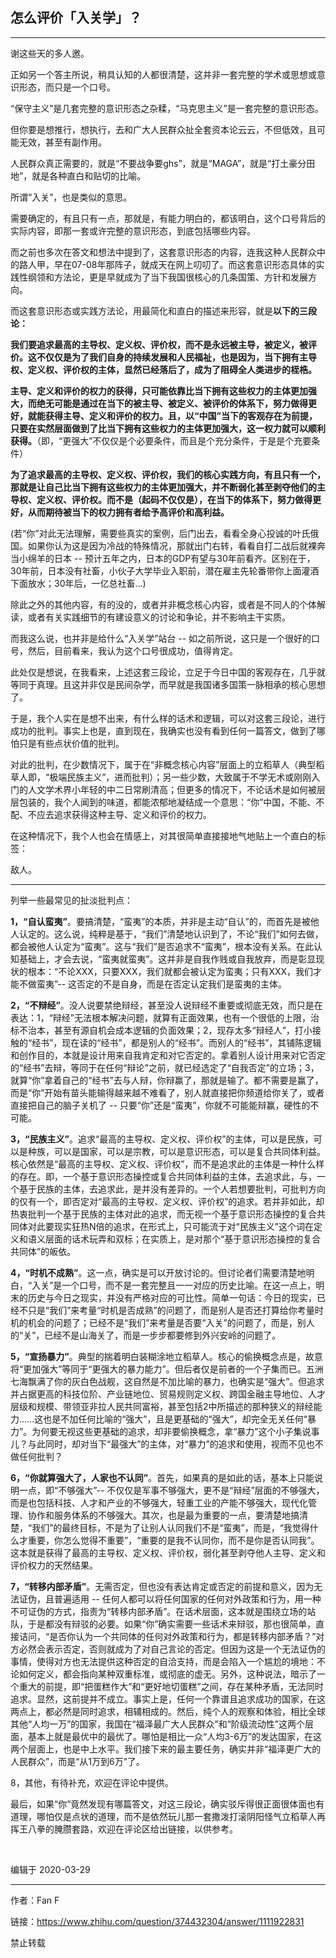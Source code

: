 ## 怎么评价「入关学」？

----

谢这些天的多人邀。

正如另一个答主所说，稍具认知的人都很清楚，这并非一套完整的学术或思想或意识形态，而只是一个口号。

“保守主义”是几套完整的意识形态之杂糅，“马克思主义”是一套完整的意识形态。

但你要是想推行，想执行，去和广大人民群众扯全套资本论云云，不但低效，且可能无效，甚至有副作用。

人民群众真正需要的，就是“不要战争要ghs”，就是“MAGA”，就是“打土豪分田地”，就是各种直白和贴切的比喻。

所谓“入关”，也是类似的意思。

需要确定的，有且只有一点，那就是，有能力明白的，都该明白，这个口号背后的实际内容，即那一套或许完整的意识形态，到底包括哪些内容。

而之前也多次在答文和想法中提到了，这套意识形态的内容，连我这种人民群众中的路人甲，早在07-08年那阵子，就成天在网上叨叨了。而这套意识形态具体的实践性纲领和方法论，更是早就成为了当下我国很核心的几条国策、方针和发展方向。

  

而这套意识形态或实践方法论，用最简化和直白的描述来形容，就是**以下的三段论：**

**我们要追求最高的主导权、定义权、评价权，而不是永远被主导，被定义，被评价。这不仅仅是为了我们自身的持续发展和人民福祉，也是因为，当下拥有主导权、定义权、评价权的主体，显然已经落后了，成为了阻碍全人类进步的桎梏。**

**主导、定义和评价的权力的获得，只可能依靠比当下拥有这些权力的主体更加强大，而绝无可能是通过在当下的被主导、被定义、被评价的体系下，努力做得更好，就能获得主导、定义和评价的权力。且，以“中国”当下的客观存在为前提，只要在实然层面做到了比当下拥有这些权力的主体更加强大，这一权力就可以顺利获得。**（即，“更强大”不仅仅是个必要条件，而且是个充分条件，于是是个充要条件）

**为了追求最高的主导权、定义权、评价权，我们的核心实践方向，有且只有一个，那就是让自己比当下拥有这些权力的主体更加强大，并不断弱化甚至剥夺他们的主导权、定义权、评价权。而不是（起码不仅仅是），在当下的体系下，努力做得更好，从而期待被当下的权力拥有者给予高评价和高利益。**

(若“你”对此无法理解，需要些真实的案例，后门出去，看看全身心投诚的叶氏俄国。如果你认为这是因为冷战的特殊情况，那就出门右转，看看自打二战后就裸奔当小绵羊的日本 -- 预计五年之内，日本的GDP有望与30年前看齐。区别在于，30年前，日本没有社畜，小伙子大学毕业入职前，潜在雇主先轮番带你上面灌酒下面放水；30年后，一亿总社畜...)

  

除此之外的其他内容，有的没的，或者并非概念核心内容，或者是不同人的个体解读，或者有关实践细节的有建设意义的讨论和争论，并不影响主干实质。

  

而我这么说，也并非是给什么“入关学”站台 -- 如之前所说，这只是一个很好的口号，然后，目前看来，我认为这个口号很成功，值得肯定。

此处仅是想说，在我看来，上述这套三段论，立足于今日中国的客观存在，几乎就等同于真理。且这并非仅是民间杂学，而早就是我国诸多国策一脉相承的核心思想了。

于是，我个人实在是想不出来，有什么样的话术和逻辑，可以对这套三段论，进行成功的批判。事实上也是，直到现在，我确实也没有看到任何一篇答文，做到了哪怕只是有些点状价值的批判。

对此的批判，在少数情况下，属于在“非概念核心内容”层面上的立稻草人（典型稻草人即，“极端民族主义”，进而批判）；另一些少数，大致属于不学无术或刚刚入门的人文学术界小年轻的中二日常刷清高；但更多的情况下，不论话术是如何被层层包装的，我个人闻到的味道，都能浓郁地凝结成一个意思：“你”中国，不能、不配、不应去追求获得这种主导、定义和评价的权力。

在这种情况下，我个人也会在情感上，对其很简单直接接地气地贴上一个直白的标签：

敌人。

* * *

列举一些最常见的扯淡批判点：

**1，“自认蛮夷”**。要搞清楚，“蛮夷”的本质，并非是主动“自认”的，而首先是被他人认定的。这么说，纯粹是基于，“我们”清楚地认识到了，不论“我们”如何去做，都会被他人认定为“蛮夷”。这与“我们”是否追求不“蛮夷”，根本没有关系。在此认知基础上，才会去说，“蛮夷就蛮夷”。这并非是自我作贱或自我放弃，而是彰显现状的根本：“不论XXX，只要XXX，我们就都会被认定为蛮夷；只有XXX，我们才能不做蛮夷”-- 这否定的不是自身，而是在否定认定我们是蛮夷的主体。

**2，“不辩经”**。没人说要禁绝辩经，甚至没人说辩经不重要或彻底无效，而只是在表达：1，“辩经”无法根本解决问题，就算有正面效果，也有一个很低的上限，治标不治本，甚至有源自机会成本逻辑的负面效果；2，现存太多“辩经人”，打小接触的“经书”，现在读的“经书”，都是别人的“经书”。而别人的“经书”，其铺陈逻辑和创作目的，本就是设计用来自我肯定和对它否定的。拿着别人设计用来对它否定的“经书”去辩，等同于在任何“辩论”之前，就已经选定了“自我否定”的立场；3，就算“你”拿着自己的“经书”去与人辩，你辩赢了，那就是输了。都不需要是赢了，而是“你”开始有苗头能输得越来越不难看了，别人就直接把你频道给你关了，或者直接把自己的脑子关机了 -- 只要“你”还是“蛮夷”，你就不可能能辩赢，硬性的不可能。

**3，“民族主义”**。追求“最高的主导权、定义权、评价权”的主体，可以是民族，可以是种族，可以是国家，可以是宗教，可以是意识形态，可以是复合共同体利益。核心依然是“最高的主导权、定义权、评价权”，而不是追求此的主体是一种什么样的存在。即，一个基于意识形态操控或复合共同体利益的主体，去追求此，与，一个基于民族的主体，去追求此，是并没有差异的。一个人若想要批判，可批判方向的仅有一个，即否定对“最高的主导权、定义权、评价权”的追求。若并非如此，却热衷批判一个基于民族的主体对此的追求，而无视一个基于意识形态操控的复合共同体对此要现实狂热N倍的追求，在形式上，只可能流于对“民族主义”这个词在定义和语义层面的话术玩弄和双标；在实质上，是对那个“基于意识形态操控的复合共同体”的皈依。

**4，“时机不成熟”**。这一点，确实是可以开放讨论的。但讨论者们需要清楚地明白，“入关”是一个口号，而不是一套完整且一一对应的历史比喻。在这一点上，明末的历史与今日之现实，并没有严格对应的可比性。简单一句话：今日的现实，已经不只是“我们”来考量“时机是否成熟”的问题了，而是别人是否还打算给你考量时机的机会的问题了；已经不是“我们”来考量是否要“入关”的问题了，而是，别人的“关”，已经不是山海关了，而是一步步都要修到外兴安岭的问题了。

**5，“宣扬暴力”**。典型的揣着明白装糊涂地立稻草人。核心的偷换概念点是，故意将“更加强大”等同于“更强大的暴力能力”。但后者仅是前者的一个子集而已。五洲七海飘满了你的灰白色战舰，这自然是不加比喻的暴力，也确实是“强大”。但追求并占据更高的科技位阶、产业链地位、贸易规则定义权、跨国金融主导地位、人才层级和规模、带领亚非拉人民共同富裕，甚至包括2中所描述的那种狭义的辩经能力......这也是不加任何比喻的“强大”，且是更基础的“强大”，却完全无关任何“暴力”。为何要无视这些更基础的追求，却非要偷换概念，拿“暴力”这个小子集说事儿？与此同时，却对当下“最强大”的主体，对“暴力”的追求和使用，视而不见也不做任何批判？

**6，“你就算强大了，人家也不认同”**。首先，如果真的是如此的话，基本上只能说明一点，即“不够强大”-- 不仅仅是军事不够强大，更不是“辩经”层面的不够强大，而是也包括科技、人才和产业的不够强大，轻重工业的产能不够强大，现代化管理、协作和服务体系的不够强大。其次，也是最为重要的一点，要清楚地搞清楚，“我们”的最终目标，不是为了让别人认同我们不是“蛮夷”，而是，“我觉得什么才重要，你怎么觉得不重要”，“重要的是我不认同你，而不是你是否认同我”。这本就是获得了最高的主导权、定义权、评价权，弱化甚至剥夺他人主导、定义和评价权力的天然结果。

**7，“转移内部矛盾”**。无需否定，但也没有表达肯定或否定的前提和意义，因为无法证伪，且普遍适用 -- 任何人都可以将任何国家的任何对外政策和行为，用一种不可证伪的方式，指责为“转移内部矛盾”。在话术层面，这本就是围绕立场的站队，于是都没有辩驳的必要。如果“你”确实需要一些话术来辩驳，那也很简单，直接诘问，“是否你认为一个共同体的任何对外政策和行为，都是转移内部矛盾？”对方必然会表示否定，否则就成为了对自己言论的否定。但因为这是一个无法证伪的事情，使得对方也无法提供这种否定的自洽支持，而是会陷入一个尴尬的境地：不论如何定义，都会指向某种双重标准，或彻底的虚无。另外，这种说法，暗示了一个重大的前提，即“把蛋糕作大”和“更好地切蛋糕”之间，存在某种矛盾，无法同时追求。显然，这前提并不成立。事实上是，任何一个靠谱且追求成功的国家，在这两点上，都必然是同时追求，相辅相成的。然后，纯个人的观察和体验，相比全球其他“人均一万”的国家，我国在“福泽最广大人民群众”和“阶级流动性”这两个层面，基本上就是最优中的最优了。哪怕是相比一众“人均3-6万”的发达国家，在这两个层面上，也是中上水平。我们接下来的最主要任务，确实并非“福泽更广大的人民群众”，而是“从1万到6万”了。

8，其他，有待补充，欢迎在评论中提供。

  

最后，如果“你”竟然发现有哪篇答文，对这三段论，确实驳斥得很正面很体面也有道理，哪怕仅是点状的道理，而不是依然玩儿那一套撒泼打滚阴阳怪气立稻草人再挥王八拳的腌臜套路，欢迎在评论区给出链接，以供参考。

<br>

编辑于 2020-03-29

----
作者：Fan F

链接：https://www.zhihu.com/question/374432304/answer/1111922831

禁止转载

